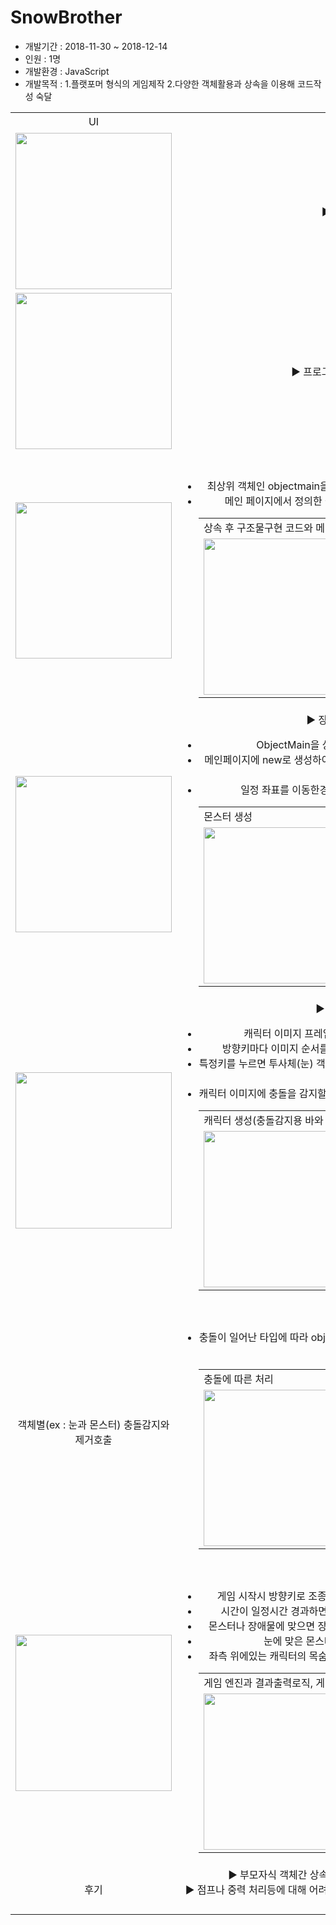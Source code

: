 <h1>SnowBrother</h1>
<ul>
  <li>개발기간 : 2018-11-30 ~ 2018-12-14</li>
  <li>인원 : 1명</li>
  <li>개발환경 : JavaScript</li>
  <li>개발목적 : 1.플랫포머 형식의 게임제작 2.다양한 객체활용과 상속을 이용해 코드작성 숙달</li>
</ul>

<table style="text-align:center;">
  <tr>
    <td>UI</td>
    <td>상세 설명</td>
  </tr>
  <tr>
    <td>
    <img src="https://user-images.githubusercontent.com/47166170/58056914-de3afb00-7b9d-11e9-928d-7f82f8745a8d.PNG" width="250px"/>
    </td>
    <td>
      ▶ 프로그램 구조<br>
    </td>
  </tr>
  <tr>
    <td>
    <img src="https://user-images.githubusercontent.com/47166170/58056954-06c2f500-7b9e-11e9-94a7-d2483d8de2c3.PNG" width="250px"/>
    </td>
    <td>
      ▶ 프로그램 최초 실행 메인화면<br>
    </td>
  <tr>
    <td>
    <img src="https://user-images.githubusercontent.com/47166170/58058303-5657ef80-7ba3-11e9-9963-b858e488ad3f.PNG" width="250px"/>
    </td>
    <td>
      ▶ 구조물 구현<br>
      <ul>
        <li>최상위 객체인 objectmain을 상속받은 후 각 구조물마다 클래스를 생성한다.</li>
        <li>메인 페이지에서 정의한 클래스를 new로 생성해서 맵에 배치시킨다.</li>
        <table>
          <tr>
            <td colspan="2">상속 후 구조물구현 코드와 메인에서의 구현</td>
          </tr>
          <tr>
            <td>
            <img src="https://user-images.githubusercontent.com/47166170/58057142-cca62300-7b9e-11e9-8863-96f0c62fa39e.PNG" width="250px"/> 
            </td>
            <td>
              <img src="https://user-images.githubusercontent.com/47166170/58057143-cca62300-7b9e-11e9-905b-702bbffadc66.PNG" width="250px"/>
            </td>
          </tr>
        </table>
      </ul>
    </td>
  </tr>
  <tr>
    <td>
    <img src="https://user-images.githubusercontent.com/47166170/58057354-88675280-7b9f-11e9-8b23-8651bed1e7e4.PNG" width="250px"/>
    </td>
    <td>
      ▶ 장애물과 몬스터 구현<br>
      <ul>
        <li>ObjectMain을 상속받은 채로 각각 클래스를 만든다.</li>
        <li>메인페이지에 new로 생성하여 objectmanager의 배열에 객체 요소로 등록한다.</li>
        <li>일정 좌표를 이동한경우 반대로 이동하도록 함수를 설정한다.</li>
        <table>
          <tr>
            <td colspan="1">몬스터 생성</td>
          </tr>
          <tr>
            <td>
              <img src="https://user-images.githubusercontent.com/47166170/58057436-d1b7a200-7b9f-11e9-9f68-4329f6a3c6ad.PNG" width="250px"/>
            </td>
          </tr>
        </table>
      </ul>
    </td>
  </tr>
  <tr>
    <td>
    <img src="https://user-images.githubusercontent.com/47166170/58057355-88ffe900-7b9f-11e9-8996-ab149f949206.PNG" width="250px"/>
    </td>
    <td>
      ▶ 메인 캐릭터 구현<br>
      <ul>
        <li>캐릭터 이미지 프레임을 위해 여러 개의 이미지를 등록한다.</li>
        <li>방향키마다 이미지 순서를 순환시켜 자연스러운 이동이 가능하게한다.</li>
        <li>특정키를 누르면 투사체(눈) 객체를 생성하여 매개변수로 넣은 x의 속도만큼 이동하도록 구현한다.</li>
        <li>캐릭터 이미지에 충돌을 감지할 수 있는 바를 만들어 충돌감지를 할 수 있게 한다..</li>
        <table>
          <tr>
            <td colspan="2">캐릭터 생성(충돌감지용 바와 애니메이션 처리)</td>
          </tr>
          <tr>
            <td>
              <img src="https://user-images.githubusercontent.com/47166170/58057664-a8e3dc80-7ba0-11e9-8880-48736393816c.PNG" width="250px"/>
            </td>
             <td>
              <img src="https://user-images.githubusercontent.com/47166170/58057665-a8e3dc80-7ba0-11e9-9ca9-8959f8cedea0.PNG" width="250px"/>
            </td>
          </tr>
        </table>
      </ul>
    </td>
  </tr>
  <tr>
    <td>
      객체별(ex : 눈과 몬스터) 충돌감지와 제거호출
    </td>
    <td>
      ▶ 충돌 처리<br>
      <ul>
        <li>충돌이 일어난 타입에 따라 objectManager의 배열에서 각 타입의 배열인덱스를 제거.</li>
        <table>
          <tr>
            <td colspan="2">충돌에 따른 처리</td>
          </tr>
          <tr>
            <td>
              <img src="https://user-images.githubusercontent.com/47166170/58058262-26a8e780-7ba3-11e9-87eb-8af41c50b31d.PNG" width="250px"/>
            </td>
             <td>
              <img src="https://user-images.githubusercontent.com/47166170/58058263-26a8e780-7ba3-11e9-9653-1a94e86cebdf.PNG" width="250px"/>
            </td>
          </tr>
        </table>
      </ul>
    </td>
  </tr>
  <tr>
    <td>
    <img src="https://user-images.githubusercontent.com/47166170/58058104-8fdc2b00-7ba2-11e9-97f6-8edaea56f184.PNG" width="250px"/>
    </td>
    <td>
      ▶ 게임 진행<br>
      <ul>
        <li>게임 시작시 방향키로 조종하며 z키로 미사일, x키로 점프하며 진행한다.</li>
        <li>시간이 일정시간 경과하면 장애물의 속도가 단계적으로 일정비율 상승.</li>
        <li>몬스터나 장애물에 맞으면 장애물이나 몬스터가 사라짐과 동시에 체력이 -1.</li>
        <li>눈에 맞은 몬스터는 일정시간 후에 다시 나타난다.</li>
        <li>좌측 위에있는 캐릭터의 목숨이 다 깎이면 게임이 종료되며 점수가 집계된다.</li>
        <table>
          <tr>
            <td colspan="3">게임 엔진과 결과출력로직, 게임 종료시 화면</td>
          </tr>
          <tr>
            <td>
              <img src="https://user-images.githubusercontent.com/47166170/58057933-e7c66200-7ba1-11e9-8552-b97adfe71705.PNG" width="250px"/>
            </td>
             <td>
              <img src="https://user-images.githubusercontent.com/47166170/58057860-9d44e580-7ba1-11e9-81cf-122e3232a4fe.PNG" width="250px"/>
            </td>
          </tr>
        </table>
      </ul>
    </td>
  </tr>
  <tr>
    <td>
    후기
    </td>
    <td>
      ▶ 부모자식 객체간 상속에 대해 더 깊게 이해하게 된 프로젝트.<br>
      ▶ 점프나 중력 처리등에 대해 어려움이 많았고 실제 점프부분이 잘 안되는 경우가있어서 개선필요.<br>
    </td>
  </tr>
</table>
